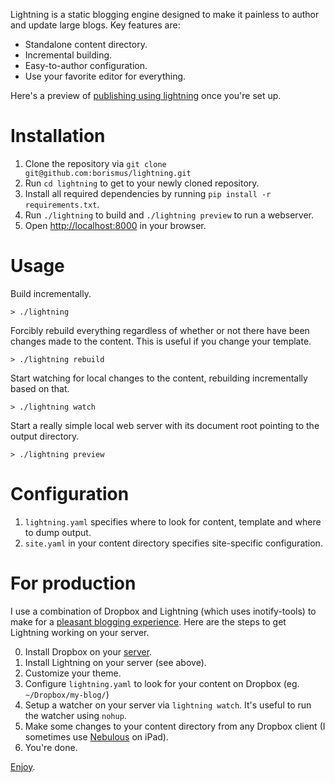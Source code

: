 Lightning is a static blogging engine designed to make it painless to
author and update large blogs. Key features are:

- Standalone content directory.
- Incremental building.
- Easy-to-author configuration.
- Use your favorite editor for everything.

Here's a preview of [publishing using lightning][flow] once you're set up.

# Installation

1. Clone the repository via `git clone git@github.com:borismus/lightning.git`
2. Run `cd lightning` to get to your newly cloned repository.
2. Install all required dependencies by running `pip install -r requirements.txt`.
3. Run `./lightning` to build and `./lightning preview` to run a
   webserver.
4. Open <http://localhost:8000> in your browser.

# Usage

Build incrementally.

    > ./lightning

Forcibly rebuild everything regardless of whether or not there have been
changes made to the content. This is useful if you change your template.

    > ./lightning rebuild

Start watching for local changes to the content, rebuilding
incrementally based on that.

    > ./lightning watch

Start a really simple local web server with its document root pointing
to the output directory.

    > ./lightning preview

# Configuration

1. `lightning.yaml` specifies where to look for content, template and
   where to dump output.
2. `site.yaml` in your content directory specifies site-specific
   configuration.

# For production

I use a combination of Dropbox and Lightning (which uses inotify-tools)
to make for a [pleasant blogging experience][flow]. Here are the steps to get
Lightning working on your server.

0. Install Dropbox on your [server][dropbox].
1. Install Lightning on your server (see above).
2. Customize your theme.
3. Configure `lightning.yaml` to look for your content on Dropbox (eg.
   `~/Dropbox/my-blog/`)
4. Setup a watcher on your server via `lightning watch`. It's useful to
   run the watcher using `nohup`.
5. Make some changes to your content directory from any Dropbox client
   (I sometimes use [Nebulous][nebulous] on iPad).
6. You're done.

[Enjoy][flow].

[dropbox]: https://www.dropbox.com/install?os=lnx
[nebulous]: http://nebulousapps.net/
[flow]: http://www.youtube.com/watch?v=z6ZH2DyURU4

